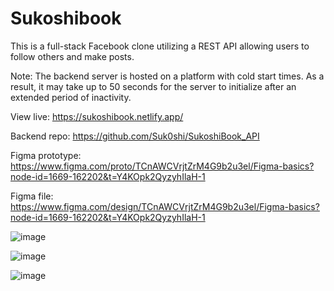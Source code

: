 # Sukoshibook

This is a full-stack Facebook clone utilizing a REST API allowing users to follow others and make posts.

Note: The backend server is hosted on a platform with cold start times. As a result, it may take up to 50 seconds for the server to initialize after an extended period of inactivity.

View live: https://sukoshibook.netlify.app/

Backend repo: https://github.com/Suk0shi/SukoshiBook_API

Figma prototype: https://www.figma.com/proto/TCnAWCVrjtZrM4G9b2u3el/Figma-basics?node-id=1669-162202&t=Y4KOpk2QyzyhIlaH-1

Figma file: https://www.figma.com/design/TCnAWCVrjtZrM4G9b2u3el/Figma-basics?node-id=1669-162202&t=Y4KOpk2QyzyhIlaH-1

![image](https://github.com/Suk0shi/SukoshiBook_Frontend/assets/144342852/ac308c8c-6731-4651-a9f1-aace11bf1568)

![image](https://github.com/Suk0shi/SukoshiBook_Frontend/assets/144342852/267a3c28-6b13-4023-b2b4-93da41965b30)

![image](https://github.com/Suk0shi/SukoshiBook_Frontend/assets/144342852/1cb09493-7ef8-4fe7-8f60-9af550f4cb20)

